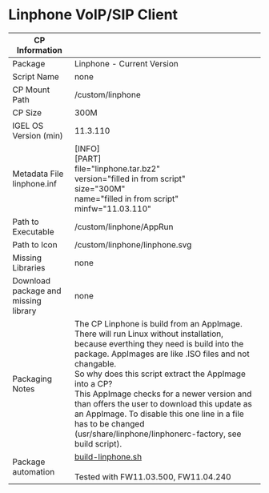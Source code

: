 # Linphone VoIP/SIP Client

|  CP Information |            |
|--------------------|------------|
| Package | Linphone - Current Version |
| Script Name | none |
| CP Mount Path | /custom/linphone |
| CP Size | 300M |
| IGEL OS Version (min) | 11.3.110 |
| Metadata File <br /> linphone.inf | [INFO] <br /> [PART] <br /> file="linphone.tar.bz2" <br /> version="filled in from script" <br /> size="300M" <br /> name="filled in from script" <br /> minfw="11.03.110" |
| Path to Executable | /custom/linphone/AppRun |
| Path to Icon | /custom/linphone/linphone.svg|
| Missing Libraries | none |
| Download package and missing library | none |
| Packaging Notes | The CP Linphone is build from an AppImage. There will run Linux without installation,  because everthing they need is build into the package. AppImages are like .ISO files and not changable.<br /> So why does this script extract the AppImage into a CP?<br /> This AppImage checks for a newer version and than offers the user to download this update as an AppImage. To disable this one line in a file has to be changed (usr/share/linphone/linphonerc-factory, see build script).|
|Package automation | [build-linphone.sh](build-linphone.sh) <br /><br /> Tested with FW11.03.500, FW11.04.240 |